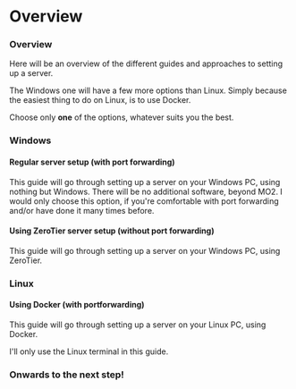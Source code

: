 # Overview

### Overview

Here will be an overview of the different guides and approaches to setting up a server.

The Windows one will have a few more options than Linux. Simply because the easiest thing to do on Linux, is to use Docker.

Choose only **one** of the options, whatever suits you the best.

### Windows

#### **Regular server setup (with port forwarding)**

This guide will go through setting up a server on your Windows PC, using nothing but Windows. There will be no additional software, beyond MO2. I would only choose this option, if you're comfortable with port forwarding and/or have done it many times before.

#### **Using ZeroTier server setup (without port forwarding)**

This guide will go through setting up a server on your Windows PC, using ZeroTier.

### Linux

#### **Using Docker (with portforwarding)**

This guide will go through setting up a server on your Linux PC, using Docker.

I'll only use the Linux terminal in this guide.

### Onwards to the next step!
